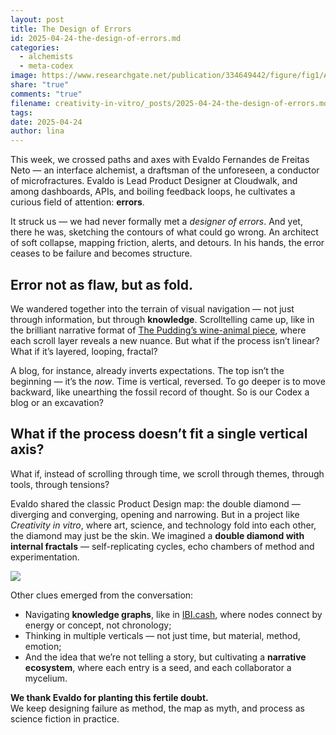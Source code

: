 ```yaml
---
layout: post
title: The Design of Errors
id: 2025-04-24-the-design-of-errors.md
categories:
  - alchemists
  - meta-codex
image: https://www.researchgate.net/publication/334649442/figure/fig1/AS:784197669105667@1563978702909/Double-Diamond-framework-Nessler-2018.png
share: "true"
comments: "true"
filename: creativity-in-vitro/_posts/2025-04-24-the-design-of-errors.md
tags: 
date: 2025-04-24
author: lina
---
```


This week, we crossed paths and axes with Evaldo Fernandes de Freitas Neto — an interface alchemist, a draftsman of the unforeseen, a conductor of microfractures. Evaldo is Lead Product Designer at Cloudwalk, and among dashboards, APIs, and boiling feedback loops, he cultivates a curious field of attention: **errors**.

It struck us — we had never formally met a _designer of errors_. And yet, there he was, sketching the contours of what could go wrong. An architect of soft collapse, mapping friction, alerts, and detours. In his hands, the error ceases to be failure and becomes structure.

## **Error not as flaw, but as fold.**

We wandered together into the terrain of visual navigation — not just through information, but through **knowledge**. Scrolltelling came up, like in the brilliant narrative format of [The Pudding’s wine-animal piece](https://pudding.cool/2025/04/wine-animals/), where each scroll layer reveals a new nuance. But what if the process isn’t linear? What if it’s layered, looping, fractal?

A blog, for instance, already inverts expectations. The top isn’t the beginning — it’s the _now_. Time is vertical, reversed. To go deeper is to move backward, like unearthing the fossil record of thought. So is our Codex a blog or an excavation?

## **What if the process doesn’t fit a single vertical axis?**  

What if, instead of scrolling through time, we scroll through themes, through tools, through tensions?

Evaldo shared the classic Product Design map: the double diamond — diverging and converging, opening and narrowing. But in a project like _Creativity in vitro_, where art, science, and technology fold into each other, the diamond may just be the skin. We imagined a **double diamond with internal fractals** — self-replicating cycles, echo chambers of method and experimentation.

![](https://www.researchgate.net/publication/334649442/figure/fig1/AS:784197669105667@1563978702909/Double-Diamond-framework-Nessler-2018.png)

Other clues emerged from the conversation:
- Navigating **knowledge graphs**, like in [IBI.cash](https://www.ibi.cash/), where nodes connect by energy or concept, not chronology;  
- Thinking in multiple verticals — not just time, but material, method, emotion;  
- And the idea that we’re not telling a story, but cultivating a **narrative ecosystem**, where each entry is a seed, and each collaborator a mycelium.

**We thank Evaldo for planting this fertile doubt.**  
We keep designing failure as method, the map as myth, and process as science fiction in practice.


